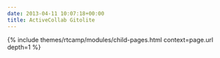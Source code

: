 ```yaml
---
date: 2013-04-11 10:07:18+00:00
title: ActiveCollab Gitolite
---
```


{% include themes/rtcamp/modules/child-pages.html context=page.url depth=1 %}
